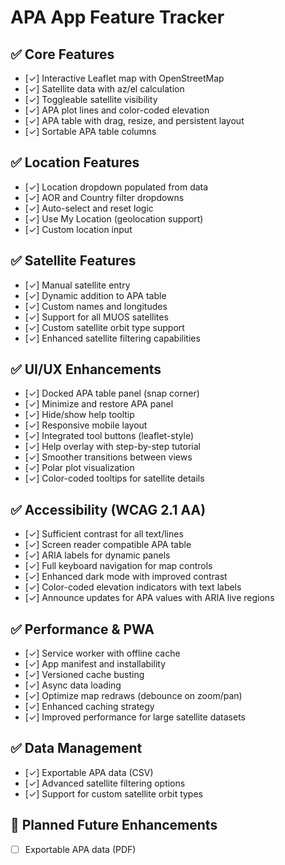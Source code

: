 # APA App Feature Tracker

## ✅ Core Features
- [✓] Interactive Leaflet map with OpenStreetMap
- [✓] Satellite data with az/el calculation
- [✓] Toggleable satellite visibility
- [✓] APA plot lines and color-coded elevation
- [✓] APA table with drag, resize, and persistent layout
- [✓] Sortable APA table columns

## ✅ Location Features
- [✓] Location dropdown populated from data
- [✓] AOR and Country filter dropdowns
- [✓] Auto-select and reset logic
- [✓] Use My Location (geolocation support)
- [✓] Custom location input

## ✅ Satellite Features
- [✓] Manual satellite entry
- [✓] Dynamic addition to APA table
- [✓] Custom names and longitudes
- [✓] Support for all MUOS satellites
- [✓] Custom satellite orbit type support
- [✓] Enhanced satellite filtering capabilities

## ✅ UI/UX Enhancements
- [✓] Docked APA table panel (snap corner)
- [✓] Minimize and restore APA panel
- [✓] Hide/show help tooltip
- [✓] Responsive mobile layout
- [✓] Integrated tool buttons (leaflet-style)
- [✓] Help overlay with step-by-step tutorial
- [✓] Smoother transitions between views
- [✓] Polar plot visualization
- [✓] Color-coded tooltips for satellite details

## ✅ Accessibility (WCAG 2.1 AA)
- [✓] Sufficient contrast for all text/lines
- [✓] Screen reader compatible APA table
- [✓] ARIA labels for dynamic panels
- [✓] Full keyboard navigation for map controls
- [✓] Enhanced dark mode with improved contrast
- [✓] Color-coded elevation indicators with text labels
- [✓] Announce updates for APA values with ARIA live regions

## ✅ Performance & PWA
- [✓] Service worker with offline cache
- [✓] App manifest and installability
- [✓] Versioned cache busting
- [✓] Async data loading
- [✓] Optimize map redraws (debounce on zoom/pan)
- [✓] Enhanced caching strategy
- [✓] Improved performance for large satellite datasets

## ✅ Data Management
- [✓] Exportable APA data (CSV)
- [✓] Advanced satellite filtering options
- [✓] Support for custom satellite orbit types

## 🚧 Planned Future Enhancements
- [ ] Exportable APA data (PDF)
